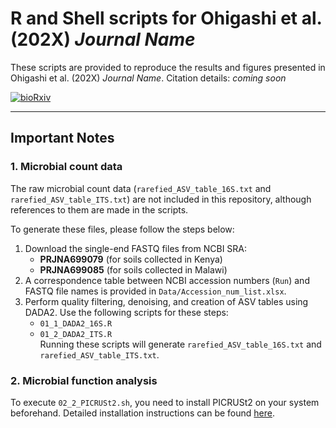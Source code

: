 # R and Shell scripts for Ohigashi et al. (202X) _Journal Name_
These scripts are provided to reproduce the results and figures presented in Ohigashi et al. (202X) *Journal Name*. Citation details: _coming soon_ 

[![bioRxiv](https://img.shields.io/badge/bioRxiv-Preprint-red.svg)](https://otfight67.wixsite.com/researchprofile)

---

## Important Notes
### 1. Microbial count data
The raw microbial count data (`rarefied_ASV_table_16S.txt` and `rarefied_ASV_table_ITS.txt`) are not included in this repository, although references to them are made in the scripts.  

To generate these files, please follow the steps below:

1. Download the single-end FASTQ files from NCBI SRA:  
   - **PRJNA699079** (for soils collected in Kenya)  
   - **PRJNA699085** (for soils collected in Malawi)  
2. A correspondence table between NCBI accession numbers (`Run`) and FASTQ file names is provided in `Data/Accession_num_list.xlsx`.  
3. Perform quality filtering, denoising, and creation of ASV tables using DADA2. Use the following scripts for these steps:  
   - `01_1_DADA2_16S.R`  
   - `01_2_DADA2_ITS.R`  
   Running these scripts will generate `rarefied_ASV_table_16S.txt` and `rarefied_ASV_table_ITS.txt`.

### 2. Microbial function analysis
To execute `02_2_PICRUSt2.sh`, you need to install PICRUSt2 on your system beforehand. Detailed installation instructions can be found [here](https://github.com/picrust/picrust2).

